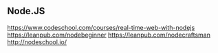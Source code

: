 ## Node.JS

https://www.codeschool.com/courses/real-time-web-with-nodejs
https://leanpub.com/nodebeginner
https://leanpub.com/nodecraftsman
http://nodeschool.io/